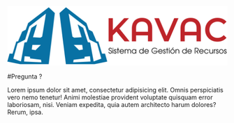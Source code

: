 ![Screenshot](../img/logokavac.png#imagen)

#Pregunta ?

Lorem ipsum dolor sit amet, consectetur adipisicing elit. Omnis perspiciatis vero nemo tenetur! Animi molestiae provident voluptate quisquam error laboriosam, nisi. Veniam expedita, quia autem architecto harum dolores? Rerum, ipsa.




